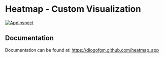 # Heatmap - Custom Visualization

[![AppInspect](https://github.com/diogofgm/heatmap_app/actions/workflows/appinspect.yml/badge.svg)](https://github.com/diogofgm/heatmap_app/actions/workflows/appinspect.yml)

Documentation
-------------
Documentation can be found at:
https://diogofgm.github.com/heatmap_app